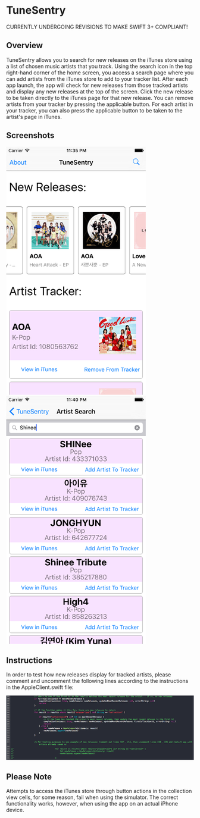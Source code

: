 # TuneSentry

CURRENTLY UNDERGOING REVISIONS TO MAKE SWIFT 3+ COMPLIANT!

## Overview

TuneSentry allows you to search for new releases on the iTunes store using a list of chosen music artists that you track. Using the search icon in the top right-hand corner of the home screen, you access a search page where you can add artists from the iTunes store to add to your tracker list. After each app launch, the app will check for new releases from those tracked artists and display any new releases at the top of the screen. Click the new release to be taken directly to the iTunes page for that new release. You can remove artists from your tracker by pressing the applicable button. For each artist in your tracker, you can also press the applicable button to be taken to the artist's page in iTunes.  


## Screenshots

![alt text](Screenshots/TS_Home_Screen.png "Home Screen") ![alt text](Screenshots/TS_Search_Screen.png "Search Screen")


## Instructions

In order to test how new releases display for tracked artists, please comment and uncomment the following lines according to the instructions in the AppleClient.swift file:

![alt text](Screenshots/TestingInstructions.png "TestingInstructions")



## Please Note

Attempts to access the iTunes store through button actions in the collection view cells, for some reason, fail when using the simulator. The correct functionality works, however, when using the app on an actual iPhone device.
